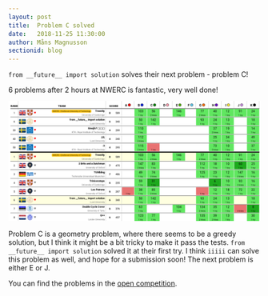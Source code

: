 ```yaml
---
layout: post
title:  Problem C solved
date:   2018-11-25 11:30:00
author: Måns Magnusson
sectionid: blog
---
```


`from __future__ import solution` solves their next problem - problem C!

6 problems after 2 hours at NWERC is fantastic, very well done!

![score board](/assets/imgs/181125/scoreboard-120min.png)

Problem C is a geometry problem, where there seems to be a greedy solution, but I think it might be a bit tricky to make it pass the tests. `from __future__ import solution` solved it at their first try. I think `iiiii` can solve this problem as well, and hope for a submission soon! The next problem is either E or J.

You can find the problems in the [open competition](https://open.kattis.com/contests/nwerc18open).
